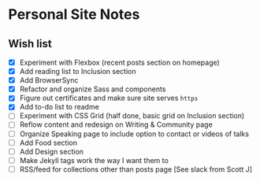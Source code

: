 # Personal Site Notes

## Wish list
- [x] Experiment with Flexbox (recent posts section on homepage)
- [x] Add reading list to Inclusion section
- [x] Add BrowserSync
- [x] Refactor and organize Sass and components
- [x] Figure out certificates and make sure site serves `https`
- [x] Add to-do list to readme
- [ ] Experiment with CSS Grid (half done, basic grid on Inclusion section)
- [ ] Reflow content and redesign on Writing & Community page
- [ ] Organize Speaking page to include option to contact or videos of talks
- [ ] Add Food section
- [ ] Add Design section
- [ ] Make Jekyll tags work the way I want them to
- [ ] RSS/feed for collections other than posts page [See slack from Scott J]
